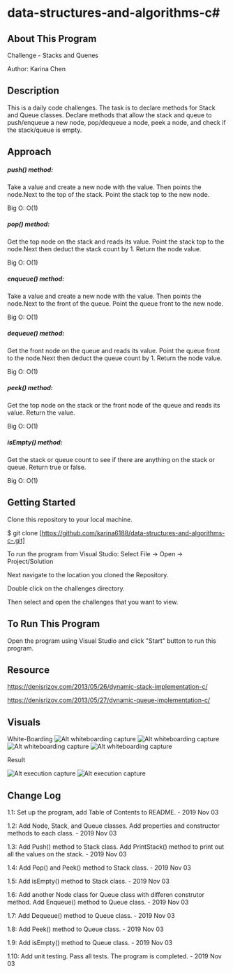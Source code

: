 # data-structures-and-algorithms-c#

## About This Program
Challenge - Stacks and Quenes

Author: Karina Chen

## Description
This is a daily code challenges. The task is to declare methods for Stack and Queue classes.
Declare methods that allow the stack and queue to push/enqueue a new node, pop/dequeue a node, peek a node, and check if the stack/queue is empty.

## Approach

##### push() method:
Take a value and create a new node with the value. Then points the node.Next to the top of the stack. Point the stack top to the new node.

Big O: O(1)

##### pop() method: 
Get the top node on the stack and reads its value. Point the stack top to the node.Next then deduct the stack count by 1. Return the node value.

Big O: O(1)

##### enqueue() method:
Take a value and create a new node with the value. Then points the node.Next to the front of the queue. Point the queue front to the new node.

Big O: O(1)

##### dequeue() method: 
Get the front node on the queue and reads its value. Point the queue front to the node.Next then deduct the queue count by 1. Return the node value.

Big O: O(1)

##### peek() method:
Get the top node on the stack or the front node of the queue and reads its value. Return the value.

Big O: O(1)

##### isEmpty() method: 
Get the stack or queue count to see if there are anything on the stack or queue. Return true or false.

Big O: O(1)

## Getting Started
Clone this repository to your local machine.

$ git clone [https://github.com/karina6188/data-structures-and-algorithms-c-.git]

To run the program from Visual Studio:
Select File -> Open -> Project/Solution

Next navigate to the location you cloned the Repository.

Double click on the challenges directory.

Then select and open the challenges that you want to view.

## To Run This Program
Open the program using Visual Studio and click "Start" button to run this program.

## Resource
https://denisrizov.com/2013/05/26/dynamic-stack-implementation-c/

https://denisrizov.com/2013/05/27/dynamic-queue-implementation-c/

## Visuals

White-Boarding
![Alt whiteboarding capture](/Assets/code10_1.jpg)
![Alt whiteboarding capture](/Assets/code10_2.jpg)
![Alt whiteboarding capture](/Assets/code10_3.jpg)
![Alt whiteboarding capture](/Assets/code10_4.jpg)

Result

![Alt execution capture](/Assets/code10_5.JPG)
![Alt execution capture](/Assets/code10_6.JPG)

## Change Log

1.1: Set up the program, add Table of Contents to README. - 2019 Nov 03

1.2: Add Node, Stack, and Queue classes. Add properties and constructor methods to each class. - 2019 Nov 03

1.3: Add Push() method to Stack class. Add PrintStack() method to print out all the values on the stack. - 2019 Nov 03

1.4: Add Pop() and Peek() method to Stack class. - 2019 Nov 03

1.5: Add isEmpty() method to Stack class. - 2019 Nov 03

1.6: Add another Node class for Queue class with differen construtor method. Add Enqueue() method to Queue class. - 2019 Nov 03

1.7: Add Dequeue() method to Queue class. - 2019 Nov 03

1.8: Add Peek() method to Queue class. - 2019 Nov 03

1.9: Add isEmpty() method to Queue class. - 2019 Nov 03

1.10: Add unit testing. Pass all tests. The program is completed. - 2019 Nov 03

